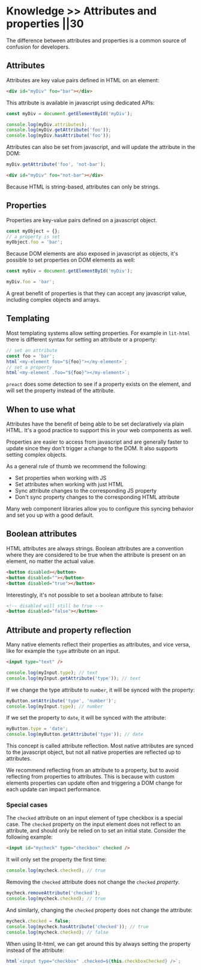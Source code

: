 # Knowledge >> Attributes and properties ||30

The difference between attributes and properties is a common source of confusion for developers.

## Attributes

Attributes are key value pairs defined in HTML on an element:

```html
<div id="myDiv" foo="bar"></div>
```

This attribute is available in javascript using dedicated APIs:

```js
const myDiv = document.getElementById('myDiv');

console.log(myDiv.attributes);
console.log(myDiv.getAttribute('foo'));
console.log(myDiv.hasAttribute('foo'));
```

Attributes can also be set from javascript, and will update the attribute in the DOM:

```js
myDiv.getAttribute('foo', 'not-bar');
```

```html
<div id="myDiv" foo="not-bar"></div>
```

Because HTML is string-based, attributes can only be strings.

## Properties

Properties are key-value pairs defined on a javascript object.

```js
const myObject = {};
// a property is set
myObject.foo = 'bar';
```

Because DOM elements are also exposed in javascript as objects, it's possible to set properties on DOM elements as well:

```js
const myDiv = document.getElementById('myDiv');

myDiv.foo = 'bar';
```

A great benefit of properties is that they can accept any javascript value, including complex objects and arrays.

## Templating

Most templating systems allow setting properties. For example in `lit-html` there is different syntax for setting an attribute or a property:

```js
// set an attribute
const foo = 'bar';
html`<my-element foo="${foo}"></my-element>`;
// set a property
html`<my-element .foo="${foo}"></my-element>`;
```

`preact` does some detection to see if a property exists on the element, and will set the property instead of the attribute.

## When to use what

Attributes have the benefit of being able to be set declaratively via plain HTML. It's a good practice to support this in your web components as well.

Properties are easier to access from javascript and are generally faster to update since they don't trigger a change to the DOM. It also supports setting complex objects.

As a general rule of thumb we recommend the following:

- Set properties when working with JS
- Set attributes when working with just HTML
- Sync attribute changes to the corresponding JS property
- Don't sync property changes to the corresponding HTML attribute

Many web component libraries allow you to configure this syncing behavior and set you up with a good default.

## Boolean attributes

HTML attributes are always strings. Boolean attributes are a convention where they are considered to be true when the attribute is present on an element, no matter the actual value.

```html
<button disabled></button>
<button disabled=""></button>
<button disabled="true"></button>
```

Interestingly, it's not possible to set a boolean attribute to false:

```html
<!-- disabled will still be true -->
<button disabled="false"></button>
```

## Attribute and property reflection

Many native elements reflect their properties as attributes, and vice versa, like for example the `type` attribute on an input.

```html
<input type="text" />
```

```js
console.log(myInput.type); // text
console.log(myInput.getAttribute('type')); // text
```

If we change the type attribute to `number`, it will be synced with the property:

```js
myButton.setAttribute('type', 'number')';
console.log(myInput.type); // number
```

If we set the property to `date`, it will be synced with the attribute:

```js
myButton.type = 'date';
console.log(myButton.getAttribute('type')); // date
```

This concept is called attribute reflection. Most native attributes are synced to the javascript object, but not all native properties are reflected up to attributes.

We recommend reflecting from an attribute to a property, but to avoid reflecting from properties to attributes. This is because with custom elements properties can update often and triggering a DOM change for each update can impact performance.

### Special cases

The `checked` attribute on an input element of type checkbox is a special case. The `checked` property on the input element does not reflect to an attribute, and should only be relied on to set an initial state. Consider the following example:

```html
<input id="mycheck" type="checkbox" checked />
```

It will only set the property the first time:

```js
console.log(mycheck.checked); // true
```

Removing the `checked` attribute does not change the `checked` _property_.

```js
mycheck.removeAttribute('checked');
console.log(mycheck.checked); // true
```

And similarly, changing the `checked` property does not change the attribute:

```js
mycheck.checked = false;
console.log(mycheck.hasAttribute('checked')); // true
console.log(mycheck.checked); // false
```

When using lit-html, we can get around this by always setting the property instead of the attribute:

```js
html`<input type="checkbox" .checked=${this.checkboxChecked} />`;
```
